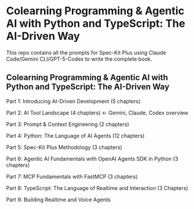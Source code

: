 # Colearning Programming & Agentic AI with Python and TypeScript: The AI-Driven Way

This repo contains all the prompts for Spec-Kit Plus using Claude Code/Gemini CLI/GPT-5-Codex to write the complete book.

## Colearning Programming & Agentic AI with Python and TypeScript: The AI-Driven Way

Part 1: Introducing AI-Driven Development (5 chapters)

Part 2: AI Tool Landscape (4 chapters) ← Gemini, Claude, Codex overview

Part 3: Prompt & Context Engineering (2 chapters)

Part 4: Python: The Language of AI Agents (12 chapters)

Part 5: Spec-Kit Plus Methodology (3 chapters)

Part 6: Agentic AI Fundamentals with OpenAI Agents SDK in Python (3 chapters)

Part 7: MCP Fundamentals with FastMCP (3 chapters)

Part 8: TypeScript: The Language of Realtime and Interaction (3 Chapters)

Part 9: Building Realtime and Voice Agents
